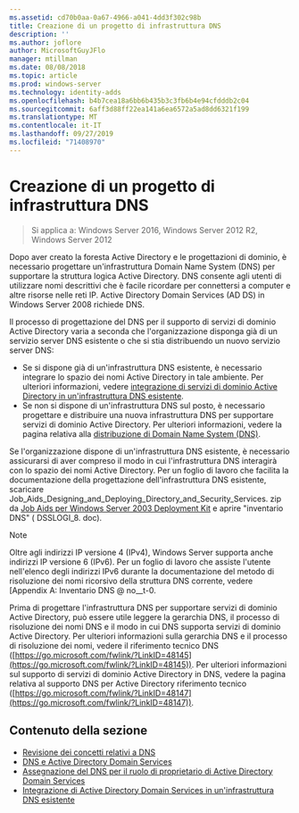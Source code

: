 ```yaml
---
ms.assetid: cd70b0aa-0a67-4966-a041-4dd3f302c98b
title: Creazione di un progetto di infrastruttura DNS
description: ''
ms.author: joflore
author: MicrosoftGuyJFlo
manager: mtillman
ms.date: 08/08/2018
ms.topic: article
ms.prod: windows-server
ms.technology: identity-adds
ms.openlocfilehash: b4b7cea18a6bb6b435b3c3fb6b4e94cfdddb2c04
ms.sourcegitcommit: 6aff3d88ff22ea141a6ea6572a5ad8dd6321f199
ms.translationtype: MT
ms.contentlocale: it-IT
ms.lasthandoff: 09/27/2019
ms.locfileid: "71408970"
---
```

# <a name="creating-a-dns-infrastructure-design"></a>Creazione di un progetto di infrastruttura DNS

>Si applica a: Windows Server 2016, Windows Server 2012 R2, Windows Server 2012

Dopo aver creato la foresta Active Directory e le progettazioni di dominio, è necessario progettare un'infrastruttura Domain Name System (DNS) per supportare la struttura logica Active Directory. DNS consente agli utenti di utilizzare nomi descrittivi che è facile ricordare per connettersi a computer e altre risorse nelle reti IP. Active Directory Domain Services (AD DS) in Windows Server 2008 richiede DNS.  
  
Il processo di progettazione del DNS per il supporto di servizi di dominio Active Directory varia a seconda che l'organizzazione disponga già di un servizio server DNS esistente o che si stia distribuendo un nuovo servizio server DNS:  
  
- Se si dispone già di un'infrastruttura DNS esistente, è necessario integrare lo spazio dei nomi Active Directory in tale ambiente. Per ulteriori informazioni, vedere [integrazione di servizi di dominio Active Directory in un'infrastruttura DNS esistente](../../ad-ds/plan/Integrating-AD-DS-into-an-Existing-DNS-Infrastructure.md).  
- Se non si dispone di un'infrastruttura DNS sul posto, è necessario progettare e distribuire una nuova infrastruttura DNS per supportare servizi di dominio Active Directory. Per ulteriori informazioni, vedere la pagina relativa alla [distribuzione di Domain Name System (DNS)](https://go.microsoft.com/fwlink/?LinkId=93656).  
  
Se l'organizzazione dispone di un'infrastruttura DNS esistente, è necessario assicurarsi di aver compreso il modo in cui l'infrastruttura DNS interagirà con lo spazio dei nomi Active Directory. Per un foglio di lavoro che facilita la documentazione della progettazione dell'infrastruttura DNS esistente, scaricare Job_Aids_Designing_and_Deploying_Directory_and_Security_Services. zip da [Job Aids per Windows Server 2003 Deployment Kit](https://go.microsoft.com/fwlink/?LinkID=102558) e aprire "inventario DNS" ( DSSLOGI_8. doc).  
  
> [!NOTE]  
> Oltre agli indirizzi IP versione 4 (IPv4), Windows Server supporta anche indirizzi IP versione 6 (IPv6). Per un foglio di lavoro che assiste l'utente nell'elenco degli indirizzi IPv6 durante la documentazione del metodo di risoluzione dei nomi ricorsivo della struttura DNS corrente, vedere [Appendix A: Inventario DNS @ no__t-0.
  
Prima di progettare l'infrastruttura DNS per supportare servizi di dominio Active Directory, può essere utile leggere la gerarchia DNS, il processo di risoluzione dei nomi DNS e il modo in cui DNS supporta servizi di dominio Active Directory. Per ulteriori informazioni sulla gerarchia DNS e il processo di risoluzione dei nomi, vedere il riferimento tecnico DNS ([https://go.microsoft.com/fwlink/?LinkID=48145](https://go.microsoft.com/fwlink/?LinkID=48145)). Per ulteriori informazioni sul supporto di servizi di dominio Active Directory in DNS, vedere la pagina relativa al supporto DNS per Active Directory riferimento tecnico ([https://go.microsoft.com/fwlink/?LinkID=48147](https://go.microsoft.com/fwlink/?LinkID=48147)).  
  
## <a name="in-this-section"></a>Contenuto della sezione  

- [Revisione dei concetti relativi a DNS](../../ad-ds/plan/Reviewing-DNS-Concepts.md)  
- [DNS e Active Directory Domain Services](../../ad-ds/plan/DNS-and-AD-DS.md)  
- [Assegnazione del DNS per il ruolo di proprietario di Active Directory Domain Services](../../ad-ds/deploy/Assigning-the-DNS-for-AD-DS-Owner-Role.md)  
- [Integrazione di Active Directory Domain Services in un'infrastruttura DNS esistente](../../ad-ds/plan/../../ad-ds/plan/Integrating-AD-DS-into-an-Existing-DNS-Infrastructure.md)  
